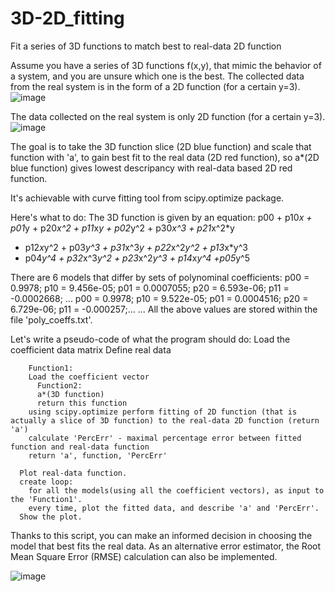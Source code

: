 # 3D-2D_fitting
Fit a series of 3D functions to match best to real-data 2D function 

Assume you have a series of 3D functions f(x,y), that mimic the behavior of a system, and you are unsure which one is the best. 
The collected data from the real system is in the form of a 2D function (for a certain y=3).
![image](https://github.com/WitoldSurowka/PYfunc_analysis/assets/115739312/283862ea-0c4c-41c4-8f5b-b84083b26662)

The data collected on the real system is only 2D function (for a certain y=3). 
![image](https://github.com/WitoldSurowka/PYfunc_analysis/assets/115739312/bdeac23a-89d2-4ed7-ba0a-79591e8bd490)

The goal is to take the 3D function slice (2D blue function) and scale that function with 'a', to gain best fit to the real data (2D red function), so
a*(2D blue function) gives lowest descripancy with real-data based 2D red function.

It's achievable with curve fitting tool from scipy.optimize package. 

Here's what to do:
The 3D function is given by an equation:
p00 + p10*x + p01*y + p20*x^2 + p11*x*y + p02*y^2 + p30*x^3 + p21*x^2*y 
+ p12*x*y^2 + p03*y^3 + p31*x^3*y + p22*x^2*y^2 + p13*x*y^3 
+ p04*y^4 + p32*x^3*y^2 + p23*x^2*y^3 + p14*x*y^4 +p05*y^5
  
There are 6 models that differ by sets of polynominal coefficients:
p00 = 0.9978; p10 = 9.456e-05; p01 = 0.0007055; p20 = 6.593e-06; p11 = -0.0002668; ...
p00 = 0.9978; p10 = 9.522e-05; p01 = 0.0004516; p20 = 6.729e-06; p11 = -0.000257;...
...
All the above values are stored within the file 'poly_coeffs.txt'.


Let's write a pseudo-code of what the program should do:
      Load the coefficient data matrix
      Define real data
      
        Function1:
        Load the coefficient vector 
          Function2:
          a*(3D function) 
          return this function
        using scipy.optimize perform fitting of 2D function (that is actually a slice of 3D function) to the real-data 2D function (return 'a')
        calculate 'PercErr' - maximal percentage error between fitted function and real-data function
        return 'a', function, 'PercErr'
      
      Plot real-data function.
      create loop: 
        for all the models(using all the coefficient vectors), as input to the 'Function1'.
        every time, plot the fitted data, and describe 'a' and 'PercErr'.
      Show the plot.

Thanks to this script, you can make an informed decision in choosing the model that best fits the real data. 
As an alternative error estimator, the Root Mean Square Error (RMSE) calculation can also be implemented.

![image](https://github.com/WitoldSurowka/PYfunc_analysis/assets/115739312/a9a3bce6-2b16-4edd-ad22-1dac10fa2fcd)

  
  
  
  
  



